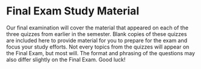 # Final Exam Study Material

Our final examination will cover the material that appeared on each of the three quizzes from earlier in the semester. Blank copies of these quizzes are included here to provide material for you to prepare for the exam and focus your study efforts. Not every topics from the quizzes will appear on the Final Exam, but most will. The format and phrasing of the questions may also differ slightly on the Final Exam. Good luck!

